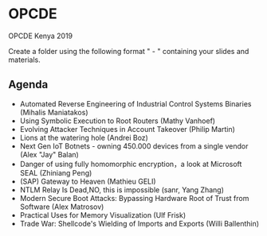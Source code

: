 # OPCDE
OPCDE Kenya 2019

Create a folder using the following format "<Talk name> - <Authors>" containing your slides and materials.

## Agenda
- Automated Reverse Engineering of Industrial Control Systems Binaries (Mihalis Maniatakos)
- Using Symbolic Execution to Root Routers (Mathy Vanhoef)
- Evolving Attacker Techniques in Account Takeover (Philip Martin)
- Lions at the watering hole (Andrei Boz)
- Next Gen IoT Botnets - owning 450.000 devices from a single vendor (Alex "Jay" Balan)
- Danger of using fully homomorphic encryption，a look at Microsoft SEAL (Zhiniang Peng)
- (SAP) Gateway to Heaven (Mathieu GELI)
- NTLM Relay Is Dead,NO, this is impossible (sanr, Yang Zhang)
- Modern Secure Boot Attacks: Bypassing Hardware Root of Trust from Software (Alex Matrosov)
- Practical Uses for Memory Visualization (Ulf Frisk)
- Trade War: Shellcode's Wielding of Imports and Exports (Willi Ballenthin)